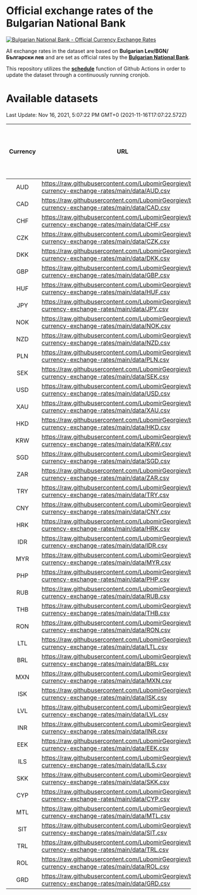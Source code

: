 # Official exchange rates of the Bulgarian National Bank

[![Bulgarian National Bank - Official Currency Exchange Rates](https://github.com/LubomirGeorgiev/bnb-currency-exchange-rates/actions/workflows/update-rates.yml/badge.svg?branch=main)](https://github.com/LubomirGeorgiev/bnb-currency-exchange-rates/actions/workflows/update-rates.yml)

All exchange rates in the dataset are based on **Bulgarian Lev/BGN/Български лев** and are set as official rates by the [**Bulgarian National Bank**](https://www.bnb.bg/Statistics/StExternalSector/StExchangeRates/StERForeignCurrencies/index.htm?toLang=_EN).

This repository utilizes the [**schedule**](https://docs.github.com/en/actions/reference/events-that-trigger-workflows) function of Github Actions in order to update the dataset through a continuously running cronjob.

# Available datasets

<!-- START LINKS (DO NOT EVER FU*ING DELETE THIS COMMENT FOR THE LOVE OF YOUR LIFE!!! IF YOU ARE CURIOS HOW IT WORKS, YOU CAN HAVE A LOOK AT ./src/updateReadme.ts) -->

Last Update: Nov 16, 2021, 5:07:22 PM GMT+0 (2021-11-16T17:07:22.572Z)

| Currency | URL                                                                                             | Number of records | Number of missing days that were filled in |
| :------: | ----------------------------------------------------------------------------------------------- | :---------------: | :----------------------------------------: |
|   AUD    | https://raw.githubusercontent.com/LubomirGeorgiev/bnb-currency-exchange-rates/main/data/AUD.csv |       7953        |                    2452                    |
|   CAD    | https://raw.githubusercontent.com/LubomirGeorgiev/bnb-currency-exchange-rates/main/data/CAD.csv |       7953        |                    2452                    |
|   CHF    | https://raw.githubusercontent.com/LubomirGeorgiev/bnb-currency-exchange-rates/main/data/CHF.csv |       7953        |                    2452                    |
|   CZK    | https://raw.githubusercontent.com/LubomirGeorgiev/bnb-currency-exchange-rates/main/data/CZK.csv |       7953        |                    2452                    |
|   DKK    | https://raw.githubusercontent.com/LubomirGeorgiev/bnb-currency-exchange-rates/main/data/DKK.csv |       7953        |                    2452                    |
|   GBP    | https://raw.githubusercontent.com/LubomirGeorgiev/bnb-currency-exchange-rates/main/data/GBP.csv |       7953        |                    2452                    |
|   HUF    | https://raw.githubusercontent.com/LubomirGeorgiev/bnb-currency-exchange-rates/main/data/HUF.csv |       7953        |                    2452                    |
|   JPY    | https://raw.githubusercontent.com/LubomirGeorgiev/bnb-currency-exchange-rates/main/data/JPY.csv |       7953        |                    2452                    |
|   NOK    | https://raw.githubusercontent.com/LubomirGeorgiev/bnb-currency-exchange-rates/main/data/NOK.csv |       7953        |                    2452                    |
|   NZD    | https://raw.githubusercontent.com/LubomirGeorgiev/bnb-currency-exchange-rates/main/data/NZD.csv |       7953        |                    2452                    |
|   PLN    | https://raw.githubusercontent.com/LubomirGeorgiev/bnb-currency-exchange-rates/main/data/PLN.csv |       7953        |                    2452                    |
|   SEK    | https://raw.githubusercontent.com/LubomirGeorgiev/bnb-currency-exchange-rates/main/data/SEK.csv |       7953        |                    2452                    |
|   USD    | https://raw.githubusercontent.com/LubomirGeorgiev/bnb-currency-exchange-rates/main/data/USD.csv |       7953        |                    2452                    |
|   XAU    | https://raw.githubusercontent.com/LubomirGeorgiev/bnb-currency-exchange-rates/main/data/XAU.csv |       7953        |                    2454                    |
|   HKD    | https://raw.githubusercontent.com/LubomirGeorgiev/bnb-currency-exchange-rates/main/data/HKD.csv |       7653        |                    2363                    |
|   KRW    | https://raw.githubusercontent.com/LubomirGeorgiev/bnb-currency-exchange-rates/main/data/KRW.csv |       7653        |                    2363                    |
|   SGD    | https://raw.githubusercontent.com/LubomirGeorgiev/bnb-currency-exchange-rates/main/data/SGD.csv |       7653        |                    2363                    |
|   ZAR    | https://raw.githubusercontent.com/LubomirGeorgiev/bnb-currency-exchange-rates/main/data/ZAR.csv |       7653        |                    2363                    |
|   TRY    | https://raw.githubusercontent.com/LubomirGeorgiev/bnb-currency-exchange-rates/main/data/TRY.csv |       6135        |                    1893                    |
|   CNY    | https://raw.githubusercontent.com/LubomirGeorgiev/bnb-currency-exchange-rates/main/data/CNY.csv |       6015        |                    1857                    |
|   HRK    | https://raw.githubusercontent.com/LubomirGeorgiev/bnb-currency-exchange-rates/main/data/HRK.csv |       6015        |                    1857                    |
|   IDR    | https://raw.githubusercontent.com/LubomirGeorgiev/bnb-currency-exchange-rates/main/data/IDR.csv |       6015        |                    1857                    |
|   MYR    | https://raw.githubusercontent.com/LubomirGeorgiev/bnb-currency-exchange-rates/main/data/MYR.csv |       6015        |                    1857                    |
|   PHP    | https://raw.githubusercontent.com/LubomirGeorgiev/bnb-currency-exchange-rates/main/data/PHP.csv |       6015        |                    1857                    |
|   RUB    | https://raw.githubusercontent.com/LubomirGeorgiev/bnb-currency-exchange-rates/main/data/RUB.csv |       6015        |                    1857                    |
|   THB    | https://raw.githubusercontent.com/LubomirGeorgiev/bnb-currency-exchange-rates/main/data/THB.csv |       6015        |                    1857                    |
|   RON    | https://raw.githubusercontent.com/LubomirGeorgiev/bnb-currency-exchange-rates/main/data/RON.csv |       5958        |                    1841                    |
|   LTL    | https://raw.githubusercontent.com/LubomirGeorgiev/bnb-currency-exchange-rates/main/data/LTL.csv |       5148        |                    1577                    |
|   BRL    | https://raw.githubusercontent.com/LubomirGeorgiev/bnb-currency-exchange-rates/main/data/BRL.csv |       5044        |                    1559                    |
|   MXN    | https://raw.githubusercontent.com/LubomirGeorgiev/bnb-currency-exchange-rates/main/data/MXN.csv |       5044        |                    1559                    |
|   ISK    | https://raw.githubusercontent.com/LubomirGeorgiev/bnb-currency-exchange-rates/main/data/ISK.csv |       4957        |                    1534                    |
|   LVL    | https://raw.githubusercontent.com/LubomirGeorgiev/bnb-currency-exchange-rates/main/data/LVL.csv |       4785        |                    1465                    |
|   INR    | https://raw.githubusercontent.com/LubomirGeorgiev/bnb-currency-exchange-rates/main/data/INR.csv |       4675        |                    1443                    |
|   EEK    | https://raw.githubusercontent.com/LubomirGeorgiev/bnb-currency-exchange-rates/main/data/EEK.csv |       3999        |                    1225                    |
|   ILS    | https://raw.githubusercontent.com/LubomirGeorgiev/bnb-currency-exchange-rates/main/data/ILS.csv |       3951        |                    1224                    |
|   SKK    | https://raw.githubusercontent.com/LubomirGeorgiev/bnb-currency-exchange-rates/main/data/SKK.csv |       2973        |                    915                     |
|   CYP    | https://raw.githubusercontent.com/LubomirGeorgiev/bnb-currency-exchange-rates/main/data/CYP.csv |       2905        |                    889                     |
|   MTL    | https://raw.githubusercontent.com/LubomirGeorgiev/bnb-currency-exchange-rates/main/data/MTL.csv |       2605        |                    800                     |
|   SIT    | https://raw.githubusercontent.com/LubomirGeorgiev/bnb-currency-exchange-rates/main/data/SIT.csv |       2542        |                    778                     |
|   TRL    | https://raw.githubusercontent.com/LubomirGeorgiev/bnb-currency-exchange-rates/main/data/TRL.csv |       1816        |                    557                     |
|   ROL    | https://raw.githubusercontent.com/LubomirGeorgiev/bnb-currency-exchange-rates/main/data/ROL.csv |       1695        |                    522                     |
|   GRD    | https://raw.githubusercontent.com/LubomirGeorgiev/bnb-currency-exchange-rates/main/data/GRD.csv |        357        |                    105                     |

<!-- END LINKS (DO NOT EVER FU*ING DELETE THIS COMMENT FOR THE LOVE OF YOUR LIFE!!! IF YOU ARE CURIOS HOW IT WORKS, YOU CAN HAVE A LOOK AT ./src/updateReadme.ts) -->

